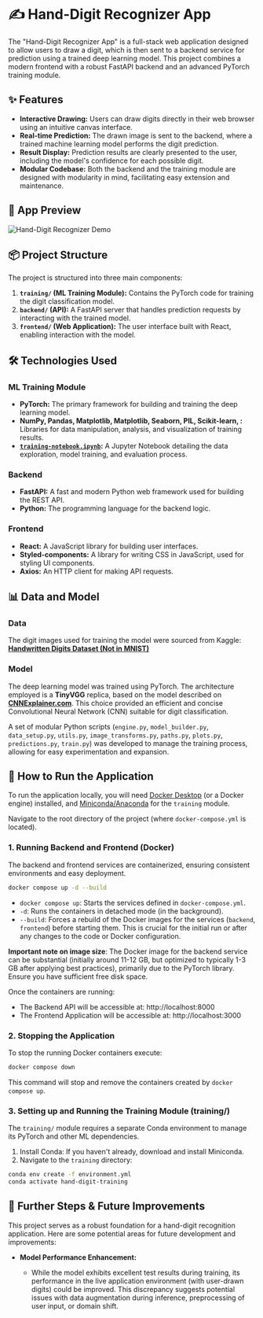 # ✍️ Hand-Digit Recognizer App

The "Hand-Digit Recognizer App" is a full-stack web application designed to allow users to draw a digit, which is then sent to a backend service for prediction using a trained deep learning model. This project combines a modern frontend with a robust FastAPI backend and an advanced PyTorch training module.

## ✨ Features

- **Interactive Drawing:** Users can draw digits directly in their web browser using an intuitive canvas interface.
- **Real-time Prediction:** The drawn image is sent to the backend, where a trained machine learning model performs the digit prediction.
- **Result Display:** Prediction results are clearly presented to the user, including the model's confidence for each possible digit.
- **Modular Codebase:** Both the backend and the training module are designed with modularity in mind, facilitating easy extension and maintenance.

## 🚀 App Preview

![Hand-Digit Recognizer Demo](attachments/app_demo.gif)

## 📦 Project Structure

The project is structured into three main components:

1. **`training/` (ML Training Module):** Contains the PyTorch code for training the digit classification model.
2. **`backend/` (API):** A FastAPI server that handles prediction requests by interacting with the trained model.
3. **`frontend/` (Web Application):** The user interface built with React, enabling interaction with the model.

## 🛠️ Technologies Used

### ML Training Module

- **PyTorch:** The primary framework for building and training the deep learning model.
- **NumPy, Pandas, Matplotlib, Matplotlib,  Seaborn, PIL, Scikit-learn, :** Libraries for data manipulation, analysis, and visualization of training results.
- **[`training-notebook.ipynb`](training/training-notebook.ipynb):** A Jupyter Notebook detailing the data exploration, model training, and evaluation process.

### Backend

- **FastAPI:** A fast and modern Python web framework used for building the REST API.
- **Python:** The programming language for the backend logic.

### Frontend

- **React:** A JavaScript library for building user interfaces.
- **Styled-components:** A library for writing CSS in JavaScript, used for styling UI components.
- **Axios:** An HTTP client for making API requests.

## 📊 Data and Model

### Data

The digit images used for training the model were sourced from Kaggle: **[Handwritten Digits Dataset (Not in MNIST)](https://www.kaggle.com/datasets/jcprogjava/handwritten-digits-dataset-not-in-mnist)**

### Model

The deep learning model was trained using PyTorch. The architecture employed is a **TinyVGG** replica, based on the model described on **[CNNExplainer.com](https://poloclub.github.io/cnn-explainer/)**. This choice provided an efficient and concise Convolutional Neural Network (CNN) suitable for digit classification.

A set of modular Python scripts (`engine.py`, `model_builder.py`, `data_setup.py`, `utils.py`, `image_transforms.py`, `paths.py`, `plots.py`, `predictions.py`, `train.py`) was developed to manage the training process, allowing for easy experimentation and expansion.

## 🚀 How to Run the Application

To run the application locally, you will need [Docker Desktop](https://www.docker.com/products/docker-desktop/) (or a Docker engine) installed, and [Miniconda/Anaconda](https://docs.conda.io/en/latest/miniconda.html) for the `training` module.

Navigate to the root directory of the project (where `docker-compose.yml` is located).

### 1. Running Backend and Frontend (Docker)

The backend and frontend services are containerized, ensuring consistent environments and easy deployment.

```bash
docker compose up -d --build
```

* `docker compose up`: Starts the services defined in `docker-compose.yml`.
* `-d`: Runs the containers in detached mode (in the background).
* `--build`: Forces a rebuild of the Docker images for the services (`backend`, `frontend`) before starting them. This is crucial for the initial run or after any changes to the code or Docker configuration.

**Important note on image size**: The Docker image for the backend service can be substantial (initially around 11-12 GB, but optimized to typically 1-3 GB after applying best practices), primarily due to the PyTorch library. Ensure you have sufficient free disk space.

Once the containers are running:

* The Backend API will be accessible at: http://localhost:8000
* The Frontend Application will be accessible at: http://localhost:3000


### 2. Stopping the Application
To stop the running Docker containers execute:

```Bash
docker compose down
```
This command will stop and remove the containers created by `docker compose up`.


### 3. Setting up and Running the Training Module (training/)
The `training/` module requires a separate Conda environment to manage its PyTorch and other ML dependencies.

1. Install Conda: If you haven't already, download and install Miniconda.
2. Navigate to the `training` directory:

``` bash
conda env create -f environment.yml
conda activate hand-digit-training
```

## 🎯 Further Steps & Future Improvements

This project serves as a robust foundation for a hand-digit recognition application. Here are some potential areas for future development and improvements:

- **Model Performance Enhancement:**
    
    - While the model exhibits excellent test results during training, its performance in the live application environment (with user-drawn digits) could be improved. This discrepancy suggests potential issues with data augmentation during inference, preprocessing of user input, or domain shift.
